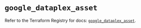 # `google_dataplex_asset`

Refer to the Terraform Registry for docs: [`google_dataplex_asset`](https://registry.terraform.io/providers/hashicorp/google/6.17.0/docs/resources/dataplex_asset).
